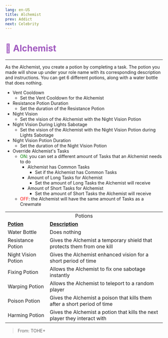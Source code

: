 ```yaml
---
lang: en-US
title: Alchemist
prev: Addict
next: Celebrity
---
```


# <font color="#a058bf">🧪 <b>Alchemist</b></font> <Badge text="Basic" type="tip" vertical="middle"/>
---

As the Alchemist, you create a potion by completing a task. The potion you made will show up under your role name with its corresponding description and instructions. You can get 6 different potions, along with a water bottle that does nothing.
* Vent Cooldown
  * Set the Vent Cooldown for the Alchemist
* Resistance Potion Duration
  * Set the duration of the Resistance Potion
* Night Vision
  * Set the vision of the Alchemist with the Night Vision Potion
* Night Vision During Lights Sabotage
  * Set the vision of the Alchemist with the Night Vision Potion during Lights Sabotage
* Night Vision Potion Duration
  * Set the duration of the Night Vision Potion
* Override Alchemist's Tasks
  * <font color=green>ON</font>: you can set a different amount of Tasks that an Alchemist needs to do
    * Alchemist has Common Tasks
      * Set if the Alchemist has Common Tasks
    * Amount of Long Tasks for Alchemist
      * Set the amount of Long Tasks the Alchemist will receive
    * Amount of Short Tasks for Alchemist
      * Set the amount of Short Tasks the Alchemist will receive
  * <font color=red>OFF</font>: the Alchemist will have the same amount of Tasks as a Crewmate

<table>
<tr>
<td colspan="2" align="center">Potions</td>
</tr>
<tr>
<td><b><u>Potion</u></b></td>
<td><b><u>Description</u></b></td>
</tr>
<tr>
<td>Water Bottle</td>
<td>Does nothing</td>
</tr>
<tr>
<td>Resistance Potion</td>
<td>Gives the Alchemist a temporary shield that protects them from one kill</td>
</tr>
<tr>
<td>Night Vision Potion</td>
<td>Gives the Alchemist enhanced vision for a short period of time</td>
</tr>
<tr>
<td>Fixing Potion</td>
<td>Allows the Alchemist to fix one sabotage instantly</td>
</tr>
<tr>
<td>Warping Potion</td>
<td>Allows the Alchemist to teleport to a random player</td>
</tr>
<tr>
<td>Poison Potion</td>
<td>Gives the Alchemist a poison that kills them after a short period of time</td>
</tr>
<tr>
<td>Harming Potion</td>
<td>Gives the Alchemist a potion that kills the next player they interact with</td>
</tr>
</table>

> From: TOHE+
